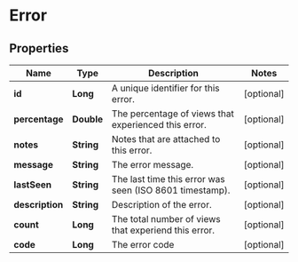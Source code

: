 

# Error

## Properties

Name | Type | Description | Notes
------------ | ------------- | ------------- | -------------
**id** | **Long** | A unique identifier for this error. |  [optional]
**percentage** | **Double** | The percentage of views that experienced this error. |  [optional]
**notes** | **String** | Notes that are attached to this error. |  [optional]
**message** | **String** | The error message. |  [optional]
**lastSeen** | **String** | The last time this error was seen (ISO 8601 timestamp). |  [optional]
**description** | **String** | Description of the error. |  [optional]
**count** | **Long** | The total number of views that experiend this error. |  [optional]
**code** | **Long** | The error code |  [optional]



